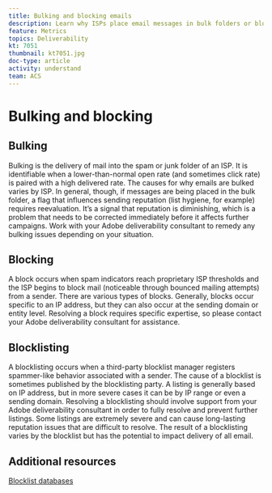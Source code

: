 ```yaml
---
title: Bulking and blocking emails
description: Learn why ISPs place email messages in bulk folders or block them.
feature: Metrics
topics: Deliverability
kt: 7051
thumbnail: kt7051.jpg
doc-type: article
activity: understand
team: ACS
---
```


# Bulking and blocking

## Bulking

Bulking is the delivery of mail into the spam or junk folder of an ISP. It is identifiable when a lower-than-normal open rate (and sometimes click rate) is paired with a high delivered rate. The causes for why emails are bulked varies by ISP. In general, though, if messages are being placed in the bulk folder, a flag that influences sending reputation (list hygiene, for example) requires reevaluation. It’s a signal that reputation is diminishing, which is a problem that needs to be corrected immediately before it affects further campaigns. Work with your Adobe deliverability consultant to remedy any bulking issues depending on your situation.

## Blocking

A block occurs when spam indicators reach proprietary ISP thresholds and the ISP begins to block mail (noticeable through bounced mailing attempts) from a sender. There are various types of blocks. Generally, blocks occur specific to an IP address, but they can also occur at the sending domain or entity level. Resolving a block requires specific expertise, so please contact your Adobe deliverability consultant for assistance.

## Blocklisting

A blocklisting occurs when a third-party blocklist manager registers spammer-like behavior associated with a sender. The cause of a blocklist is sometimes published by the blocklisting party. A listing is generally based on IP address, but in more severe cases it can be by IP range or even a sending domain. Resolving a blocklisting should involve support from your Adobe deliverability consultant in order to fully resolve and prevent further listings. Some listings are extremely severe and can cause long-lasting reputation issues that are difficult to resolve. The result of a blocklisting varies by the blocklist but has the potential to impact delivery of all email.

## Additional resources

[Blocklist databases](/help/additional-resources/blocklist-databases.md)

